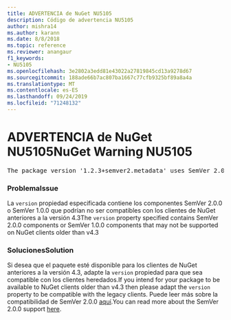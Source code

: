 ```yaml
---
title: ADVERTENCIA de NuGet NU5105
description: Código de advertencia NU5105
author: mishra14
ms.author: karann
ms.date: 8/8/2018
ms.topic: reference
ms.reviewer: anangaur
f1_keywords:
- NU5105
ms.openlocfilehash: 3e2802a3edd81e43022a27819845cd13a9278d67
ms.sourcegitcommit: 188ade66b7ac807ba1667c77cfb9325bf89a8a4a
ms.translationtype: MT
ms.contentlocale: es-ES
ms.lasthandoff: 09/24/2019
ms.locfileid: "71248132"
---
```

# <a name="nuget-warning-nu5105"></a><span data-ttu-id="295db-103">ADVERTENCIA de NuGet NU5105</span><span class="sxs-lookup"><span data-stu-id="295db-103">NuGet Warning NU5105</span></span>
<pre>The package version '1.2.3+semver2.metadata' uses SemVer 2.0.0 or components of SemVer 1.0.0 that are not supported on legacy clients. Change the package version to a SemVer 1.0.0 string. If the version contains a release label it must start with a letter. This message can be ignored if the package is not intended for older clients.</pre>

### <a name="issue"></a><span data-ttu-id="295db-104">Problema</span><span class="sxs-lookup"><span data-stu-id="295db-104">Issue</span></span>

<span data-ttu-id="295db-105">La `version` propiedad especificada contiene los componentes SemVer 2.0.0 o SemVer 1.0.0 que podrían no ser compatibles con los clientes de NuGet anteriores a la versión 4.3</span><span class="sxs-lookup"><span data-stu-id="295db-105">The `version` property specified contains SemVer 2.0.0 components or SemVer 1.0.0 components that may not be supported on NuGet clients older than v4.3</span></span>


### <a name="solution"></a><span data-ttu-id="295db-106">Soluciones</span><span class="sxs-lookup"><span data-stu-id="295db-106">Solution</span></span>

<span data-ttu-id="295db-107">Si desea que el paquete esté disponible para los clientes de NuGet anteriores a la versión 4.3, adapte la `version` propiedad para que sea compatible con los clientes heredados.</span><span class="sxs-lookup"><span data-stu-id="295db-107">If you intend for your package to be available to NuGet clients older than v4.3 then please adapt the `version` property to be compatible with the legacy clients.</span></span> <span data-ttu-id="295db-108">Puede leer más sobre la compatibilidad de SemVer 2.0.0 [aquí](https://github.com/NuGet/Home/wiki/SemVer-2.0.0-support).</span><span class="sxs-lookup"><span data-stu-id="295db-108">You can read more about the SemVer 2.0.0 support [here](https://github.com/NuGet/Home/wiki/SemVer-2.0.0-support).</span></span>

